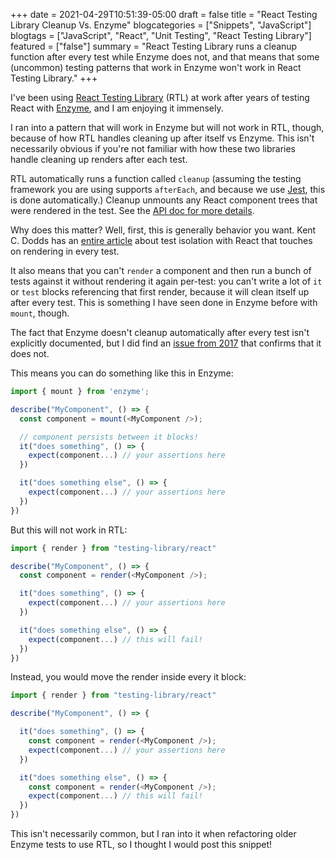+++
date = 2021-04-29T10:51:39-05:00
draft = false
title = "React Testing Library Cleanup Vs. Enzyme"
blogcategories = ["Snippets", "JavaScript"]
blogtags = ["JavaScript", "React", "Unit Testing", "React Testing Library"]
featured = ["false"]
summary = "React Testing Library runs a cleanup function after every test while Enzyme does not, and that means that some (uncommon) testing patterns that work in Enzyme won't work in React Testing Library."
+++

I've been using [React Testing Library](https://testing-library.com/docs/react-testing-library/intro) (RTL) at work after years of testing React with [Enzyme](https://enzymejs.github.io/enzyme/), and I am enjoying it immensely.

I ran into a pattern that will work in Enzyme but will not work in RTL, though, because of how RTL handles cleaning up after itself vs Enzyme. This isn't necessarily obvious if you're not familiar with how these two libraries handle cleaning up renders after each test.

RTL automatically runs a function called `cleanup` (assuming the testing framework you are using supports `afterEach`, and because we use [Jest](https://jestjs.io/), this is done automatically.) Cleanup unmounts any React component trees that were rendered in the test. See the [API doc for more details](https://testing-library.com/docs/react-testing-library/api/#cleanup).

Why does this matter? Well, first, this is generally behavior you want. Kent C. Dodds has an [entire article](https://kentcdodds.com/blog/test-isolation-with-react) about test isolation with React that touches on rendering in every test.

It also means that you can't `render` a component and then run a bunch of tests against it without rendering it again per-test: you can't write a lot of `it` or `test` blocks referencing that first render, because it will clean itself up after every test. This is something I have seen done in Enzyme before with `mount`, though.

The fact that Enzyme doesn't cleanup automatically after every test isn't explicitly documented, but I did find an [issue from 2017](https://github.com/enzymejs/enzyme/issues/911) that confirms that it does not.

This means you can do something like this in Enzyme:

```javascript
import { mount } from 'enzyme';

describe("MyComponent", () => {
  const component = mount(<MyComponent />);

  // component persists between it blocks!
  it("does something", () => {
    expect(component...) // your assertions here
  })

  it("does something else", () => {
	expect(component...) // your assertions here
  })
})

```

But this will not work in RTL:

```javascript
import { render } from "testing-library/react"

describe("MyComponent", () => {
  const component = render(<MyComponent />);

  it("does something", () => {
    expect(component...) // your assertions here
  })

  it("does something else", () => {
	expect(component...) // this will fail!
  })
})
```

Instead, you would move the render inside every it block:

```javascript
import { render } from "testing-library/react"

describe("MyComponent", () => {

  it("does something", () => {
    const component = render(<MyComponent />);
    expect(component...) // your assertions here
  })

  it("does something else", () => {
  	const component = render(<MyComponent />);
	expect(component...) // this will fail!
  })
})
```

This isn't necessarily common, but I ran into it when refactoring older Enzyme tests to use RTL, so I thought I would post this snippet!
